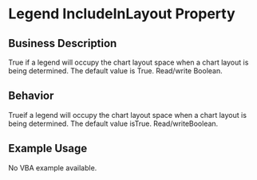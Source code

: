 # Legend IncludeInLayout Property

## Business Description
True if a legend will occupy the chart layout space when a chart layout is being determined. The default value is True. Read/write Boolean.

## Behavior
Trueif a legend will occupy the chart layout space when a chart layout is being determined. The default value isTrue. Read/writeBoolean.

## Example Usage
No VBA example available.
